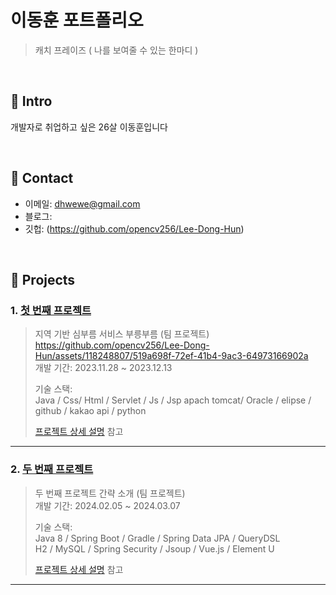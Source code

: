 # 이동훈 포트폴리오
>캐치 프레이즈 ( 나를 보여줄 수 있는 한마디 )

</br>

## :pushpin: Intro
개발자로 취업하고 싶은 26살 이동훈입니다

</br>

## :pushpin: Contact
- 이메일: dhwewe@gmail.com
- 블로그: 
- 깃헙: (https://github.com/opencv256/Lee-Dong-Hun)

</br>

## :pushpin: Projects
### 1. [첫 번째 프로젝트](https://github.com/2021-SMHRD-KDT-AI-15/BB)
> 지역 기반 심부름 서비스 부릉부름 (팀 프로젝트)
> https://github.com/opencv256/Lee-Dong-Hun/assets/118248807/519a698f-72ef-41b4-9ac3-64973166902a  
>개발 기간: 2023.11.28 ~ 2023.12.13  
>  
>기술 스택:  
>Java / Css/ Html / Servlet / Js / Jsp
>apach tomcat/ Oracle / elipse / github / kakao api / python
>  
>[프로젝트 상세 설명](https://github.com/2021-SMHRD-KDT-AI-15/BB) 참고
> 
---

### 2. [두 번째 프로젝트]()
>두 번째 프로젝트 간략 소개  (팀 프로젝트)  
>개발 기간: 2024.02.05 ~ 2024.03.07  
>  
>기술 스택:  
>Java 8 / Spring Boot / Gradle / Spring Data JPA / QueryDSL  
>H2 / MySQL / Spring Security / Jsoup / Vue.js / Element U  
>  
>[프로젝트 상세 설명]() 참고

---
